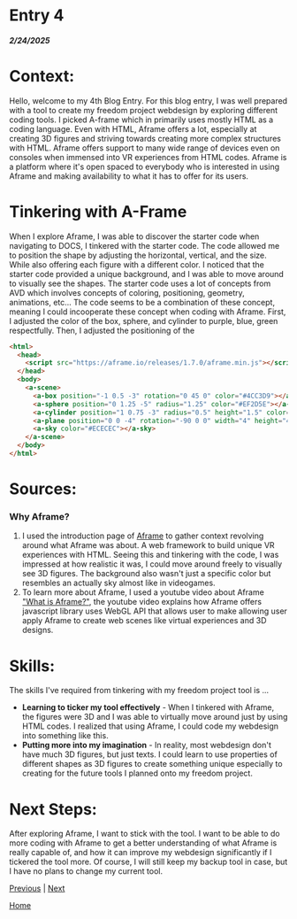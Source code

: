 # Entry 4
##### 2/24/2025

# Context:
Hello, welcome to my 4th Blog Entry. For this blog entry, I was well prepared with a tool to create my freedom project webdesign by exploring different coding tools. I picked A-frame which in primarily uses mostly HTML as a coding language. Even with HTML, Aframe offers a lot, especially at creating 3D figures and striving towards creating more complex structures with HTML. Aframe offers support to many wide range of devices even on consoles when immensed into VR experiences from HTML codes. Aframe is a platform where it's open spaced to everybody who is interested in using Aframe and making availability to what it has to offer for its users.

# Tinkering with A-Frame
When I explore Aframe, I was able to discover the starter code when navigating to DOCS, I tinkered with the starter code. The code allowed me to position the shape by adjusting the horizontal, vertical, and the size. While also offering each figure with a different color. I noticed that the starter code provided a unique background, and I was able to move around to visually see the shapes. The starter code uses a lot of concepts from AVD which involves concepts of coloring, positioning, geometry, animations, etc... The code seems to be a combination of these concept, meaning I could incooperate these concept when coding with Aframe. First, I adjusted the color of the box, sphere, and cylinder to purple, blue, green respectfully. Then, I adjusted the positioning of the

```HTML
<html>
  <head>
    <script src="https://aframe.io/releases/1.7.0/aframe.min.js"></script>
  </head>
  <body>
    <a-scene>
      <a-box position="-1 0.5 -3" rotation="0 45 0" color="#4CC3D9"></a-box>
      <a-sphere position="0 1.25 -5" radius="1.25" color="#EF2D5E"></a-sphere>
      <a-cylinder position="1 0.75 -3" radius="0.5" height="1.5" color="#FFC65D"></a-cylinder>
      <a-plane position="0 0 -4" rotation="-90 0 0" width="4" height="4" color="#7BC8A4"></a-plane>
      <a-sky color="#ECECEC"></a-sky>
    </a-scene>
  </body>
</html>
```

# Sources:
### Why Aframe?
1) I used the introduction page of [Aframe](https://aframe.io/docs/1.7.0/introduction/) to gather context revolving around what Aframe was about. A web framework to build unique VR experiences with HTML. Seeing this and tinkering with the code, I was impressed at how realistic it was, I could move around freely to visually see 3D figures. The background also wasn't just a specific color but resembles an actually sky almost like in videogames. 
2) To learn more about Aframe, I used a youtube video about Aframe ["What is Aframe?"](https://www.youtube.com/watch?v=ktjMCanKNLk), the youtube video explains how Aframe offers javascript library uses WebGL API that allows user to make allowing user apply Aframe to create web scenes like virtual experiences and 3D designs.

# Skills:
The skills I've required from tinkering with my freedom project tool is ...
* **Learning to ticker my tool effectively** - When I tinkered with Aframe, the figures were 3D and I was able to virtually move around just by using HTML codes. I realized that using Aframe, I could code my webdesign into something like this.
* **Putting more into my imagination** - In reality, most webdesign don't have much 3D figures, but just texts. I could learn to use properties of different shapes as 3D figures to create something unique especially to creating for the future tools I planned onto my freedom project.   

# Next Steps:
After exploring Aframe, I want to stick with the tool. I want to be able to do more coding with Aframe to get a better understanding of what Aframe is really capable of, and how it can improve my webdesign significantly if I tickered the tool more. Of course, I will still keep my backup tool in case, but I have no plans to change my current tool. 


[Previous](entry03.md) | [Next](entry05.md)

[Home](../README.md)
